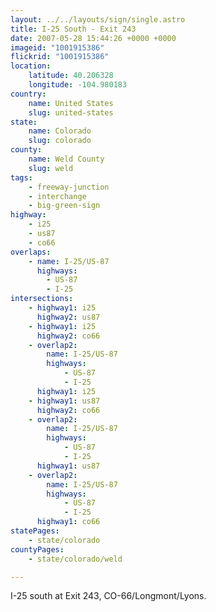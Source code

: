 ```yaml
---
layout: ../../layouts/sign/single.astro
title: I-25 South - Exit 243
date: 2007-05-28 15:44:26 +0000 +0000
imageid: "1001915386"
flickrid: "1001915386"
location:
    latitude: 40.206328
    longitude: -104.980183
country:
    name: United States
    slug: united-states
state:
    name: Colorado
    slug: colorado
county:
    name: Weld County
    slug: weld
tags:
    - freeway-junction
    - interchange
    - big-green-sign
highway:
    - i25
    - us87
    - co66
overlaps:
    - name: I-25/US-87
      highways:
        - US-87
        - I-25
intersections:
    - highway1: i25
      highway2: us87
    - highway1: i25
      highway2: co66
    - overlap2:
        name: I-25/US-87
        highways:
            - US-87
            - I-25
      highway1: i25
    - highway1: us87
      highway2: co66
    - overlap2:
        name: I-25/US-87
        highways:
            - US-87
            - I-25
      highway1: us87
    - overlap2:
        name: I-25/US-87
        highways:
            - US-87
            - I-25
      highway1: co66
statePages:
    - state/colorado
countyPages:
    - state/colorado/weld

---
```

I-25 south at Exit 243, CO-66/Longmont/Lyons.
